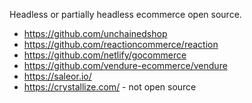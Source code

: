 Headless or partially headless ecommerce open source.


- https://github.com/unchainedshop
- https://github.com/reactioncommerce/reaction
- https://github.com/netlify/gocommerce
- https://github.com/vendure-ecommerce/vendure
- https://saleor.io/
- https://crystallize.com/ - not open source
